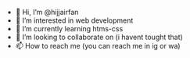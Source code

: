 - 👋 Hi, I’m @hijjairfan
- 👀 I’m interested in web development
- 🌱 I’m currently learning htms-css
- 💞️ I’m looking to collaborate on (i havent tought that)
- 📫 How to reach me (you can reach me in ig or wa)

<!---
hijjairfan/hijjairfan is a ✨ special ✨ repository because its `README.md` (this file) appears on your GitHub profile.
You can click the Preview link to take a look at your changes.
--->
